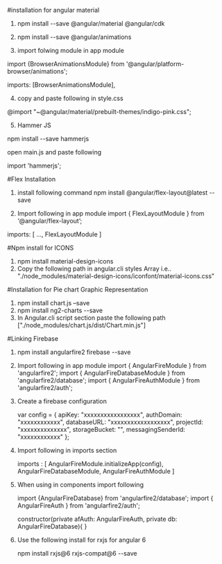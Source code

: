 #installation for angular material 

1. npm install --save @angular/material @angular/cdk

2. npm install --save @angular/animations

3. import folwing module in app module

import {BrowserAnimationsModule} from '@angular/platform-browser/animations';

imports: [BrowserAnimationsModule],

4. copy and paste following in style.css

@import "~@angular/material/prebuilt-themes/indigo-pink.css";

5. Hammer JS

npm install --save hammerjs

open main.js and paste following 

import 'hammerjs';


#Flex Installation

1. install following command 
npm install @angular/flex-layout@latest --save

2. Import following in app module 
import { FlexLayoutModule } from ‘@angular/flex-layout’;

imports: [ ..., FlexLayoutModule ]

#Npm install for ICONS

1. npm install material-design-icons
2. Copy the following path in angular.cli styles Array i.e.. 
"./node_modules/material-design-icons/iconfont/material-icons.css"

#Installation for Pie chart Graphic Representation

1. npm install chart.js –save
2. npm install ng2-charts --save
3. In Angular.cli script section paste the following path 
    ["./node_modules/chart.js/dist/Chart.min.js"]

#Linking Firebase

1. npm install angularfire2 firebase --save
2. Import following in app module
    import { AngularFireModule } from 'angularfire2';
    import { AngularFireDatabaseModule } from 'angularfire2/database';
    import { AngularFireAuthModule } from 'angularfire2/auth';
3. Create a firebase configuration

    var config = {
        apiKey: "xxxxxxxxxxxxxxxxx",
        authDomain: "xxxxxxxxxxxx",
        databaseURL: "xxxxxxxxxxxxxxxxxx",
        projectId: "xxxxxxxxxxxxxx",
        storageBucket: "",
        messagingSenderId: "xxxxxxxxxxxx"
    };
4. Import following in imports section 

    imports : [
        AngularFireModule.initializeApp(config),
        AngularFireDatabaseModule,
        AngularFireAuthModule
    ]
5. When using in components import following 

    import {AngularFireDatabase} from 'angularfire2/database';
    import { AngularFireAuth } from 'angularfire2/auth';

    constructor(private afAuth: AngularFireAuth, private db: AngularFireDatabase){ }
6. Use the following install for rxjs for angular 6

    npm install rxjs@6 rxjs-compat@6 --save
